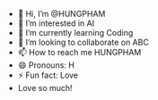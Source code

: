 - 👋 Hi, I’m @HUNGPHAM
- 👀 I’m interested in AI
- 🌱 I’m currently learning Coding
- 💞️ I’m looking to collaborate on ABC
- 📫 How to reach me HUNGPHAM
- 😄 Pronouns: H
- ⚡ Fun fact: Love
- Love so much!
<!---
AoThunSo/AoThunSo is a ✨ special ✨ repository because its `README.md` (this file) appears on your GitHub profile.
You can click the Preview link to take a look at your changes.
--->
